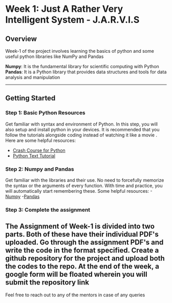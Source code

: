 # Week 1: Just A Rather Very Intelligent System - J.A.R.V.I.S

## Overview
Week-1 of the project involves learning the basics of python and some useful python libraries like NumPy and Pandas

**Numpy**: It is the fundamental library for scientific computing with Python
**Pandas**: It is a Python library that provides data structures and tools for data analysis and manipulation

---

## Getting Started

### Step 1: Basic Python Resources

Get familiar with syntax and environment of Python. In this step, you will also setup and install python in your devices. It is recommended that you follow the tutorials alongside coding instead of watching it like a movie . Here are some helpful resources:
- [Crash Course for Python](https://youtu.be/_uQrJ0TkZlc?si=ruj5oirHJV8n-1t7)
- [Python Text Tutorial](https://www.w3schools.com/python/default.asp)

### Step 2: Numpy and Pandas

Get familiar with the libraries and their use. No need to forcefully memorize the syntax or the arguments of every function. With time and practice, you will automatically start remembering these. Some helpful resources:
-[Numpy](https://www.youtube.com/watch?v=QUT1VHiLmmI)
-[Pandas](https://www.youtube.com/watch?v=CIQJtJ38-hI)

### Step 3: Complete the assignment

The Assignment of Week-1 is divided into two parts. Both of these have their individual PDF's uploaded. Go through the assignment PDF's and write the code in the format specified. Create a github repository for the project and upload both the codes to the repo. At the end of the week, a google form will be floated wherein you will submit the repository link
---

Feel free to reach out to any of the mentors in case of any queries